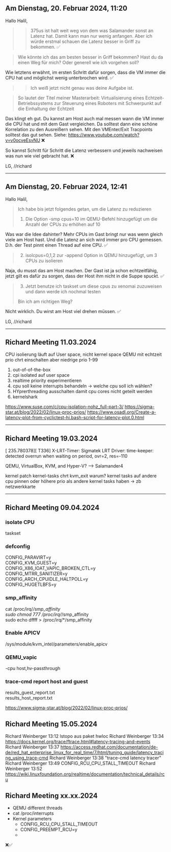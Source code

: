 ## Am Dienstag, 20. Februar 2024, 11:20 
Hallo Halil,

>> 375us ist halt weit weg von dem was Salamander sonst an Latenz hat.
>> Damit kann man nur wenig anfangen.
>> Aber ich würde erstmal schauen die Latenz besser in Griff zu bekommen. ✅

> Wie könnte ich das am besten besser in Griff bekommen? Hast du da einen Weg für mich? Oder generell wie ich vorgehen soll?

Wie letztens erwähnt, im ersten Schritt dafür sorgen, dass die VM immer die CPU hat und möglichst wenig unterbrochen wird. ✅

> > Ich weiß jetzt nicht genau was deine Aufgabe ist.

> So lautet der Titel meiner Masterarbeit:
> Virtualisierung eines Echtzeit-Betriebssystems zur Steuerung eines Roboters mit Schwerpunkt auf die Einhaltung der Echtzeit

Das klingt eh gut.
Du kannst am Host auch mal messen wann die VM immer die CPU hat und mit dem Gast vergleichen. Da solltest dann eine schöne Korrelation zu den Ausreißern sehen. Mit den VMEnter/Exit Tracpoints solltest das gut sehen.
Siehe: https://www.youtube.com/watch?v=v0ocveEsvNU ❌

So kannst Schritt für Schritt die Latenz verbessern und jeweils nachweisen
was nun wie viel gebracht hat. ❌

LG,
//richard

<hr>

## Am Dienstag, 20. Februar 2024, 12:41 
Hallo Halil,

> Ich habe bis jetzt folgendes getan, um die Latenz zu reduzieren
>
> 1) Die Option -smp cpus=10 im QEMU-Befehl hinzugefügt um die Anzahl der CPUs zu erhöhen auf 10

Was war die Idee dahinter? Mehr CPUs im Gast bringt nur was wenn gleich viele am Host hast.
Und die Latenz an sich wird immer pro CPU gemessen. D.h. der Test pinnt einen Thread auf eine CPU. ✅

> 2) isolcpus=0,1,2 zur -append Option in QEMU hinzugefügt, um 3 CPUs zu isolieren

Naja, du musst das am Host machen. Der Gast ist ja schon echtzeitfähig, jetzt gilt es dafür zu sorgen, dass der Host ihm nicht in die Suppe spuckt. ✅

> 3) Jetzt benutze ich taskset um diese cpus zu xenomai zuzuweisen und dann werde ich nochmal testen
>
> Bin ich am richtigen Weg?

Nicht wirklich. Du wirst am Host viel drehen müssen. ✅

LG,
//richard


<hr>



## Richard Meeting 11.03.2024
CPU isolierung läuft auf User space, nicht kernel space
QEMU mit echtzeit prio chrt einschalten aber niedrige prio 1-99

1) out-of-of-the-box
2) cpi isolated auf user space
3) realtime priority experimentieren
4) cpu soll keine interrupts behandeln -> welche cpu soll ich wählen?
5) HYprerthreading ausschalten damit cpu cores nicht geteilt werden
6) kernelshark

https://www.suse.com/c/cpu-isolation-nohz_full-part-3/
https://sigma-star.at/blog/2022/02/linux-proc-prios/
https://www.osadl.org/Create-a-latency-plot-from-cyclictest-hi.bash-script-for-latency-plot.0.html


<hr>


## Richard Meeting 19.03.2024
[  235.780378][  T336] X-LRT-Timer: Sigmatek LRT Driver: time-keeper: detected overrun when waiting on period, ovr=2, res=-110

QEMU, VirtualBox, KVM, and Hyper-V? --> Salamander4

kernel patch
kernel-tasks
chrt
kvm_exit warum?
kernel tasks auf andere cpu pinnen
oder
höhere prio als andere kernel tasks haben -> zb netzwerkkarte


<hr>


## Richard Meeting 09.04.2024

### isolate CPU
taskset

### defconfig
CONFIG_PARAVIRT=y  
CONFIG_KVM_GUEST=y  
CONFIG_X86_IOAT_VAPIC_BROKEN_CTL=y  
CONFIG_MTRR_SANITIZER=y  
CONFIG_ARCH_CPUIDLE_HALTPOLL=y  
CONFIG_HUGETLBFS=y

### smp_affinity 
cat /proc/irq/*/smp_affinity  
sudo chmod 777 /proc/irq/*/smp_affinity  
sudo echo dffff > /proc/irq/*/smp_affinity  

### Enable APICV
/sys/module/kvm_intel/parameters/enable_apicv

### QEMU_vapic
-cpu host,hv-passthrough

### trace-cmd report host and guest 
results_guest_report.txt  
results_host_report.txt

https://www.sigma-star.at/blog/2022/02/linux-proc-prios/

## Richard Meeting 15.05.2024

Richard Weinberger
13:12
lstopo
aus paket hwloc
Richard Weinberger
13:34
https://docs.kernel.org/trace/ftrace.html#latency-tracing-and-events
Richard Weinberger
13:37
https://access.redhat.com/documentation/de-de/red_hat_enterprise_linux_for_real_time/7/html/tuning_guide/latency_tracing_using_trace-cmd
Richard Weinberger
13:38
"trace-cmd latency tracer"
Richard Weinberger
13:49
CONFIG_RCU_CPU_STALL_TIMEOUT
Richard Weinberger
13:52
https://wiki.linuxfoundation.org/realtime/documentation/technical_details/rcu


## Richard Meeting xx.xx.2024

- QEMU different threads
- cat /proc/interrupts
- Kernel parameters
    - CONFIG_RCU_CPU_STALL_TIMEOUT
    - CONFIG_PREEMPT_RCU=y
    -


❌✅